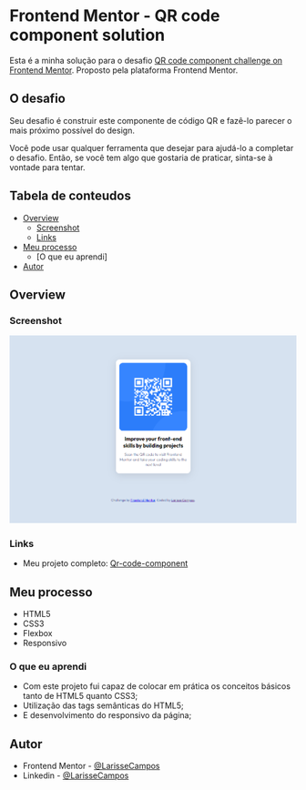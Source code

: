 # Frontend Mentor - QR code component solution

Esta é a minha solução para o desafio [QR code component challenge on Frontend Mentor](https://www.frontendmentor.io/challenges/qr-code-component-iux_sIO_H). Proposto pela plataforma Frontend Mentor.  

## O desafio

Seu desafio é construir este componente de código QR e fazê-lo parecer o mais próximo possível do design.

Você pode usar qualquer ferramenta que desejar para ajudá-lo a completar o desafio. Então, se você tem algo que gostaria de praticar, sinta-se à vontade para tentar.

## Tabela de conteudos

- [Overview](#overview)
  - [Screenshot](#screenshot)
  - [Links](#links)
- [Meu processo](#meu-processo)
  - [O que eu aprendi]
- [Autor](#autor)



## Overview

### Screenshot

![](./images/Screenshot.png)


### Links

- Meu projeto completo: [Qr-code-component](https://qr-code-component-complete.vercel.app/)


## Meu processo

- HTML5
- CSS3
- Flexbox
- Responsivo 

### O que eu aprendi

- Com este projeto fui capaz de colocar em prática os conceitos básicos tanto de HTML5 quanto CSS3;
- Utilização das tags semânticas do HTML5;
- E desenvolvimento do responsivo da página;

## Autor

- Frontend Mentor - [@LarisseCampos](https://www.frontendmentor.io/profile/LarisseCampos)
- Linkedin - [@LarisseCampos](https://www.linkedin.com/in/larisse-campos/)

